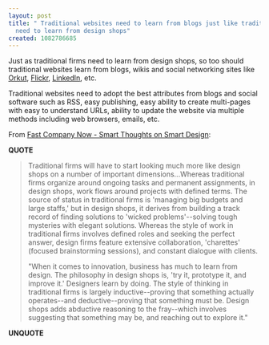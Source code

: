 ```yaml
---
layout: post
title: " Traditional websites need to learn from blogs just like traditional firms
  need to learn from design shops"
created: 1082786685
---
```

Just as traditional firms need to learn from design shops, so too should traditional websites learn from blogs, wikis and social networking sites like <a href="http://orkut.com/">Orkut</a>, <a href="http://flickr.com/">Flickr</a>, <a href="https://www.linkedin.com/">LinkedIn</a>, etc.

Traditional websites need to adopt the best attributes from blogs and social software such as RSS, easy publishing, easy ability to create multi-pages with easy to understand URLs, ability to update the website via multiple methods including web browsers, emails, etc.

From <a href="http://blog.fastcompany.com/archives/2004/04/23/smart_thoughts_on_smart_design.html#more">Fast Company Now -  Smart Thoughts on Smart Design</a>:
<p><strong>QUOTE</strong></p><blockquote>Traditional firms will have to start looking much more like design shops on a number of important dimensions...Whereas traditional firms organize around ongoing tasks and permanent assignments, in design shops, work flows around projects with defined terms. The source of status in traditional firms is 'managing big budgets and large staffs,' but in design shops, it derives from building a track record of finding solutions to 'wicked problems'--solving tough mysteries with elegant solutions. Whereas the style of work in traditional firms involves defined roles and seeking the perfect answer, design firms feature extensive collaboration, 'charettes' (focused brainstorming sessions), and constant dialogue with clients.

"When it comes to innovation, business has much to learn from design. The philosophy in design shops is, 'try it, prototype it, and improve it.' Designers learn by doing. The style of thinking in traditional firms is largely inductive--proving that something actually operates--and deductive--proving that something must be. Design shops adds abductive reasoning to the fray--which involves suggesting that something may be, and reaching out to explore it."</blockquote><p><strong>UNQUOTE</strong></p>

